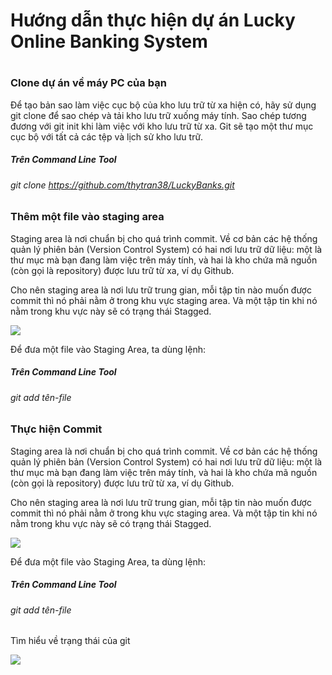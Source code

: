 # Hướng dẫn thực hiện dự án Lucky Online Banking System

# 
### Clone dự án về máy PC của bạn

Để tạo bản sao làm việc cục bộ của kho lưu trữ từ xa hiện có, hãy sử dụng git clone để sao chép và tải kho lưu trữ xuống máy tính. Sao chép tương đương với git init khi làm việc với kho lưu trữ từ xa. Git sẽ tạo một thư mục cục bộ với tất cả các tệp và lịch sử kho lưu trữ.
##### Trên Command Line Tool
###### git clone https://github.com/thytran38/LuckyBanks.git



### Thêm một file vào staging area 
Staging area là nơi chuẩn bị cho quá trình commit. Về cơ bản các hệ thống quản lý phiên bản (Version Control System) có hai nơi lưu trữ dữ liệu: một là thư mục mà bạn đang làm việc trên máy tính, và hai là kho chứa mã nguồn (còn gọi là repository) được lưu trữ từ xa, ví dụ Github.

Cho nên staging area là nơi lưu trữ trung gian, mỗi tập tin nào muốn được commit thì nó phải nằm ở trong khu vực staging area. Và một tập tin khi nó nằm trong khu vực này sẽ có trạng thái Stagged.

![](https://thachpham.com/wp-content/uploads/2015/04/git-staging-area.png?raw=true)

Để đưa một file vào Staging Area, ta dùng lệnh:

##### Trên Command Line Tool
###### git add tên-file 



### Thực hiện Commit 
Staging area là nơi chuẩn bị cho quá trình commit. Về cơ bản các hệ thống quản lý phiên bản (Version Control System) có hai nơi lưu trữ dữ liệu: một là thư mục mà bạn đang làm việc trên máy tính, và hai là kho chứa mã nguồn (còn gọi là repository) được lưu trữ từ xa, ví dụ Github.

Cho nên staging area là nơi lưu trữ trung gian, mỗi tập tin nào muốn được commit thì nó phải nằm ở trong khu vực staging area. Và một tập tin khi nó nằm trong khu vực này sẽ có trạng thái Stagged.

![](https://thachpham.com/wp-content/uploads/2015/04/git-staging-area.png?raw=true)

Để đưa một file vào Staging Area, ta dùng lệnh:

##### Trên Command Line Tool
###### git add tên-file 



Tìm hiểu về trạng thái của git

![](https://www.google.com/url?sa=i&url=https%3A%2F%2Fwww.codingdomain.com%2Fgit%2Fpartial-commits%2F&psig=AOvVaw0MGCQ40jQhTetVwem9DpJU&ust=1604215306456000&source=images&cd=vfe&ved=0CAIQjRxqFwoTCNDylPKl3uwCFQAAAAAdAAAAABAD?raw=true)







